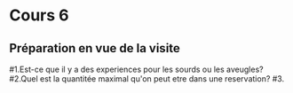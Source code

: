 # Cours 6
## Préparation en vue de la visite
#1.Est-ce que il y a des experiences pour les sourds ou les aveugles?
#2.Quel est la quantitée maximal qu'on peut etre dans une reservation?
#3.

